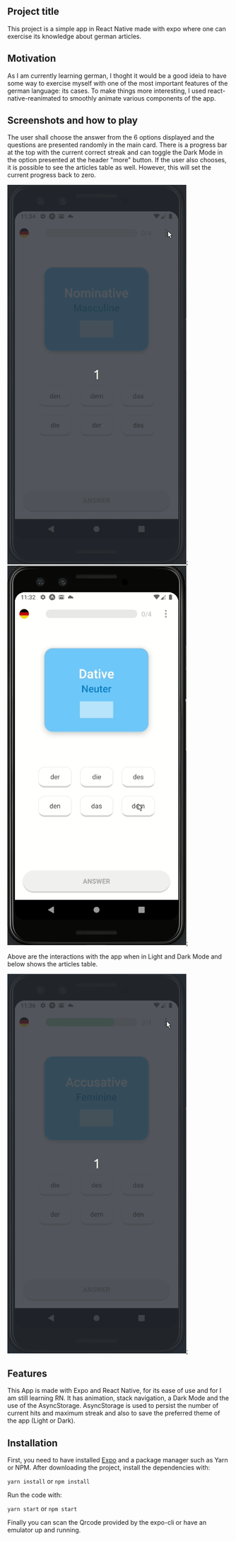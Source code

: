 ## Project title
This project is a simple app in React Native made with expo where one can exercise its knowledge about german articles.

## Motivation

As I am currently learning german, I thoght it would be a good ideia to have some way to exercise myself with one of the most important features of the german language: its cases. To make things more interesting, I used react-native-reanimated to smoothly animate various components of the app.   


## Screenshots and how to play

The user shall choose the answer from the 6 options displayed and the questions are presented randomly in the main card. There is a progress bar at the top with the current correct streak and can toggle the Dark Mode in the option presented at the header "more" button. If the user also chooses, it is possible to see the articles table as well. However, this will set the current progress back to zero.

![Light Mode](demo/dark_mode.gif);
![Dark Mode](demo/light_mode.gif);

Above are the interactions with the app when in Light and Dark Mode and below shows the articles table.

![Articles Table](demo/peek_table.gif);


## Features

This App is made with Expo and React Native, for its ease of use and for I am still learning RN. It has animation, stack navigation, a Dark Mode and the use of the AsyncStorage. AsyncStorage is used to persist the number of current hits and maximum streak and also to save the preferred theme of the app (Light or Dark). 

## Installation

First, you need to have installed [Expo](https://expo.io/) and a package manager such as Yarn or NPM. After downloading the project, install the dependencies with:

`yarn install` or `npm install`

Run the code with: 

`yarn start` or `npm start`

Finally you can scan the Qrcode provided by the expo-cli or have an emulator up and running.
